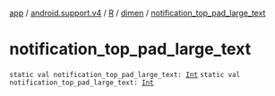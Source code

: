 [app](../../../index.md) / [android.support.v4](../../index.md) / [R](../index.md) / [dimen](index.md) / [notification_top_pad_large_text](./notification_top_pad_large_text.md)

# notification_top_pad_large_text

`static val notification_top_pad_large_text: `[`Int`](https://kotlinlang.org/api/latest/jvm/stdlib/kotlin/-int/index.html)
`static val notification_top_pad_large_text: `[`Int`](https://kotlinlang.org/api/latest/jvm/stdlib/kotlin/-int/index.html)